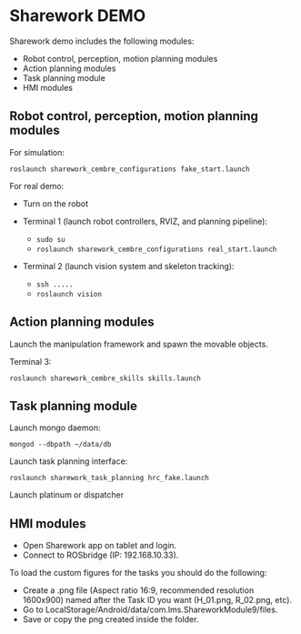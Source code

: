 # Sharework DEMO

Sharework demo includes the following modules:

- Robot control, perception, motion planning modules
- Action planning modules
- Task planning module
- HMI modules

## Robot control, perception, motion planning modules

For simulation:

`roslaunch sharework_cembre_configurations fake_start.launch`

For real demo:

- Turn on the robot
- Terminal 1 (launch robot controllers, RVIZ, and planning pipeline):
  - `sudo su`
  - `roslaunch sharework_cembre_configurations real_start.launch`


- Terminal 2 (launch vision system and skeleton tracking):
  - `ssh .....`
  - `roslaunch vision`


## Action planning modules

Launch the manipulation framework and spawn the movable objects.

Terminal 3:

`roslaunch sharework_cembre_skills skills.launch`

## Task planning module

Launch mongo daemon:

`mongod --dbpath ~/data/db`

Launch task planning interface:

`roslaunch sharework_task_planning hrc_fake.launch`

Launch platinum or dispatcher

## HMI modules

- Open Sharework app on tablet and login.
- Connect to ROSbridge (IP: 192.168.10.33).

To load the custom figures for the tasks you should do the following:
- Create a .png file (Aspect ratio 16:9, recommended resolution 1600x900) named after the Task ID you want (H_01.png, R_02.png, etc).
- Go to LocalStorage/Android/data/com.lms.ShareworkModule9/files.
- Save or copy the png created inside the folder.
